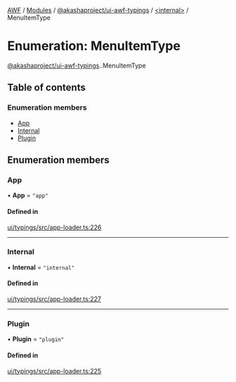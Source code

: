 [AWF](../README.md) / [Modules](../modules.md) / [@akashaproject/ui-awf-typings](../modules/akashaproject_ui_awf_typings.md) / [<internal\>](../modules/akashaproject_ui_awf_typings._internal_.md) / MenuItemType

# Enumeration: MenuItemType

[@akashaproject/ui-awf-typings](../modules/akashaproject_ui_awf_typings.md).[<internal>](../modules/akashaproject_ui_awf_typings._internal_.md).MenuItemType

## Table of contents

### Enumeration members

- [App](akashaproject_ui_awf_typings._internal_.MenuItemType.md#app)
- [Internal](akashaproject_ui_awf_typings._internal_.MenuItemType.md#internal)
- [Plugin](akashaproject_ui_awf_typings._internal_.MenuItemType.md#plugin)

## Enumeration members

### App

• **App** = `"app"`

#### Defined in

[ui/typings/src/app-loader.ts:226](https://github.com/AKASHAorg/akasha-world-framework/blob/d81a7246/ui/typings/src/app-loader.ts#L226)

___

### Internal

• **Internal** = `"internal"`

#### Defined in

[ui/typings/src/app-loader.ts:227](https://github.com/AKASHAorg/akasha-world-framework/blob/d81a7246/ui/typings/src/app-loader.ts#L227)

___

### Plugin

• **Plugin** = `"plugin"`

#### Defined in

[ui/typings/src/app-loader.ts:225](https://github.com/AKASHAorg/akasha-world-framework/blob/d81a7246/ui/typings/src/app-loader.ts#L225)
